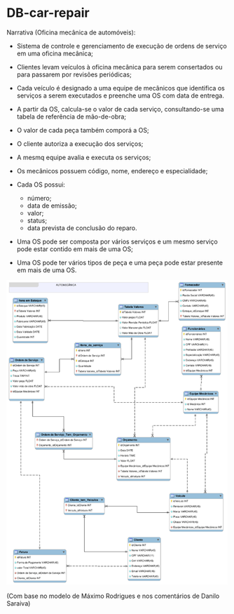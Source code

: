 # DB-car-repair

Narrativa (Oficina mecânica de automóveis):

* Sistema de controle e gerenciamento de execução de ordens de serviço em uma oficina mecânica;

* Clientes levam veículos à oficina mecânica para serem consertados ou para passarem por revisões periódicas;

* Cada veículo é designado a uma equipe de mecânicos que identifica os serviços a serem executados e preenche uma OS com data de entrega.

* A partir da OS, calcula-se o valor de cada serviço, consultando-se uma tabela de referência de mão-de-obra;

* O valor de cada peça também comporá a OS;

* O cliente autoriza a execução dos serviços;

* A mesmq equipe avalia e executa os serviços;

* Os mecânicos possuem código, nome, endereço e especialidade;

* Cada OS possui:
    - número;
    - data de emissão;
    - valor; 
    - status;
    - data prevista de conclusão do reparo.

* Uma OS pode ser composta por vários serviços e um mesmo serviço pode estar contido em mais de uma OS;

* Uma OS pode ter vários tipos de peça e uma peça pode estar presente em mais de uma OS.

![automecanica](https://github.com/geosidnei/DB-car-repair/blob/main/automecanica.png)

(Com base no modelo de Máximo Rodrigues e nos comentários de Danilo Saraiva)

